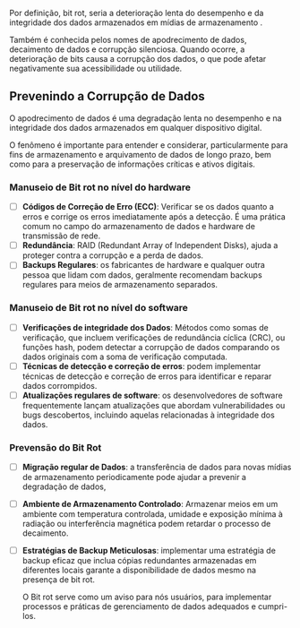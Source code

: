 Por definição, bit rot, seria a deterioração lenta do desempenho e da integridade dos dados armazenados em mídias de armazenamento .

Também é conhecida pelos nomes de apodrecimento de dados, decaimento de dados e corrupção silenciosa. Quando ocorre, a deterioração de bits causa a corrupção dos dados, o que pode afetar negativamente sua acessibilidade ou utilidade.
## Prevenindo a Corrupção de Dados
O apodrecimento de dados é uma degradação lenta no desempenho e na integridade dos dados armazenados em qualquer dispositivo digital.

O fenômeno é importante para entender e considerar, particularmente para fins de armazenamento e arquivamento de dados de longo prazo, bem como para a preservação de informações críticas e ativos digitais.

### Manuseio de Bit rot no nível do hardware

- [ ] **Códigos de Correção de Erro (ECC)**: Verificar se os dados quanto a erros e corrige os erros imediatamente após a detecção. É uma prática comum no campo do armazenamento de dados e hardware de transmissão de rede.
- [ ] **Redundância**: RAID (Redundant Array of Independent Disks), ajuda a proteger contra a corrupção e a perda de dados.
- [ ] **Backups Regulares**: os fabricantes de hardware e qualquer outra pessoa que lidam com dados, geralmente recomendam backups regulares para meios de armazenamento separados.

### Manuseio de Bit rot no nível do software

- [ ] **Verificações de integridade dos Dados**: Métodos como somas de verificação, que incluem verificações de redundância cíclica (CRC), ou funções hash, podem detectar a corrupção de dados comparando os dados originais com a soma de verificação computada.
- [ ] **Técnicas de detecção e correção de erros**: podem implementar técnicas de detecção e correção de erros para identificar e reparar dados corrompidos.
- [ ] **Atualizações regulares de software**: os desenvolvedores de software frequentemente lançam atualizações que abordam vulnerabilidades ou bugs descobertos, incluindo aquelas relacionadas à integridade dos dados.

### Prevensão do Bit Rot

- [ ] **Migração regular de Dados**: a transferência de dados para novas mídias de armazenamento periodicamente pode ajudar a prevenir a degradação de dados,
- [ ] **Ambiente de Armazenamento Controlado**: Armazenar meios em um ambiente com temperatura controlada, umidade e exposição mínima à radiação ou interferência magnética podem retardar o processo de decaimento.
- [ ] **Estratégias de Backup Meticulosas**: implementar uma estratégia de backup eficaz que inclua cópias redundantes armazenadas em diferentes locais garante a disponibilidade de dados mesmo na presença de bit rot.

  O Bit rot serve como um aviso para nós usuários, para implementar processos e práticas de gerenciamento de dados adequados e cumpri-los.
